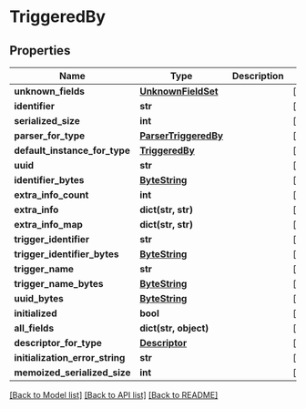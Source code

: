 # TriggeredBy

## Properties
Name | Type | Description | Notes
------------ | ------------- | ------------- | -------------
**unknown_fields** | [**UnknownFieldSet**](UnknownFieldSet.md) |  | [optional] 
**identifier** | **str** |  | [optional] 
**serialized_size** | **int** |  | [optional] 
**parser_for_type** | [**ParserTriggeredBy**](ParserTriggeredBy.md) |  | [optional] 
**default_instance_for_type** | [**TriggeredBy**](TriggeredBy.md) |  | [optional] 
**uuid** | **str** |  | [optional] 
**identifier_bytes** | [**ByteString**](ByteString.md) |  | [optional] 
**extra_info_count** | **int** |  | [optional] 
**extra_info** | **dict(str, str)** |  | [optional] 
**extra_info_map** | **dict(str, str)** |  | [optional] 
**trigger_identifier** | **str** |  | [optional] 
**trigger_identifier_bytes** | [**ByteString**](ByteString.md) |  | [optional] 
**trigger_name** | **str** |  | [optional] 
**trigger_name_bytes** | [**ByteString**](ByteString.md) |  | [optional] 
**uuid_bytes** | [**ByteString**](ByteString.md) |  | [optional] 
**initialized** | **bool** |  | [optional] 
**all_fields** | **dict(str, object)** |  | [optional] 
**descriptor_for_type** | [**Descriptor**](Descriptor.md) |  | [optional] 
**initialization_error_string** | **str** |  | [optional] 
**memoized_serialized_size** | **int** |  | [optional] 

[[Back to Model list]](../README.md#documentation-for-models) [[Back to API list]](../README.md#documentation-for-api-endpoints) [[Back to README]](../README.md)

